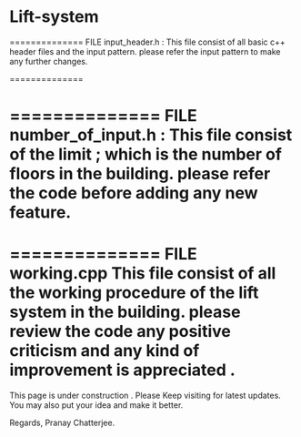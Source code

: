 # Lift-system

==============
FILE input_header.h :
This file consist of all basic c++ header files and the input pattern.
please refer the input pattern to make any further changes.

==============

==============
FILE number_of_input.h :
This file consist of the limit ; which is the number of floors in the building. 
please refer the code before adding any new feature.
==============

==============
FILE working.cpp
This file consist of all the working procedure of the lift system in the building.
please review the code any positive criticism and any kind of improvement is appreciated .
==============

This page is under construction . Please Keep visiting for latest updates. You may also put your idea and make it better. 

Regards,
Pranay Chatterjee.

